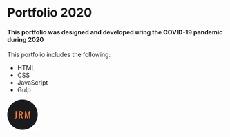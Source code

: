 # Portfolio 2020

#### This portfolio was designed and developed uring the COVID-19 pandemic during 2020

This portfolio includes the following: 
- HTML
- CSS
- JavaScript
- Gulp

![My logo](/images/logo.png)
